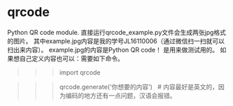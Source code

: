 # qrcode
Python QR code module.
直接运行qrcode_example.py文件会生成两张jpg格式的图片。
其中example.jpg内容是我的学号JL16110006（通过微信扫一扫就可以扫出来内容）。
example.jpg的内容是Python QR code！ 是用来做测试用的。
如果想自己定义内容也可以：需要如下命令。

>>> import qrcode


>>> qrcode.generate('你想要的内容')    # 内容最好是英文的，因为编码的地方还有一点问题，汉语会报错。
